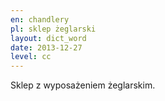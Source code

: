 ```yaml
---
en: chandlery
pl: sklep żeglarski
layout: dict_word
date: 2013-12-27
level: cc
---
```


Sklep z wyposażeniem żeglarskim.
